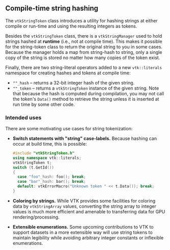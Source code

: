 ## Compile-time string hashing

The `vtkStringToken` class introduces a utility for hashing
strings at either compile or run-time and using the resulting
integers as tokens.

Besides the `vtkStringToken` class, there is a `vtkStringManager`
used to hold strings hashed at **runtime** (i.e., not at compile
time). This makes it possible for the string-token class to
return the original string to you in some cases. Because the
manager holds a map from string-hash to string, only a single
copy of the string is stored no matter how many copies of the
token exist.

Finally, there are two string-literal operators added to
a new `vtk::literals` namespace for creating hashes and
tokens at compile time:

+ `""_hash` – returns a 32-bit integer hash of the given string.
+ `""_token` – returns a `vtkStringToken` instance of the
  given string. Note that because the hash is computed during
  compilation, you may not call the token's `Data()` method
  to retrieve the string unless it is inserted at run time by
  some other code.

### Intended uses

There are some motivating use cases for string tokenization:

+ **Switch statements with "string" case-labels.**
  Because hashing can occur at build time, this is possible:
  ```cpp
  #include "vtkStringToken.h"
  using namespace vtk::literals;
  vtkStringToken t;
  switch (t.GetId())
  {
    case "foo"_hash: foo(); break;
    case "bar"_hash: bar(); break;
    default: vtkErrorMacro("Unknown token " << t.Data()); break;
  }
  ```

+ **Coloring by strings.**
  While VTK provides some facilities for coloring data by
  `vtkStringArray` values, converting the string array to
  integer values is much more efficient and amenable to
  transferring data for GPU rendering/processing.

+ **Extensible enumerations.**
  Some upcoming contributions to VTK to support datasets
  in a more extensible way will use string tokens to
  maintain legibility while avoiding arbitrary integer
  constants or inflexible enumerations.
